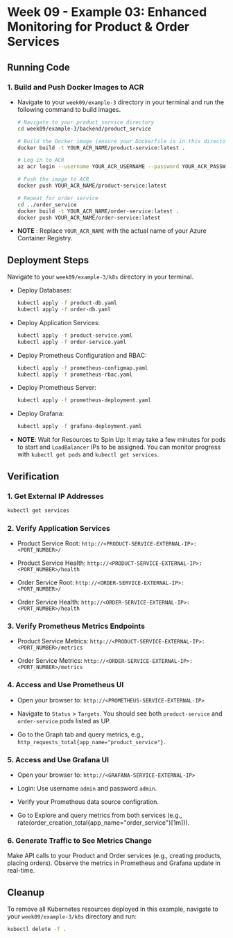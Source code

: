 # Week 09 - Example 03: Enhanced Monitoring for Product & Order Services

## Running Code

### 1. Build and Push Docker Images to ACR

- Navigate to your `week09/example-3` directory in your terminal and run the following command to build images.

  ```bash
  # Navigate to your product_service directory
  cd week09/example-3/backend/product_service

  # Build the Docker image (ensure your Dockerfile is in this directory)
  docker build -t YOUR_ACR_NAME/product-service:latest .

  # Log in to ACR
  az acr login --username YOUR_ACR_USERNAME --password YOUR_ACR_PASSWORD

  # Push the image to ACR
  docker push YOUR_ACR_NAME/product-service:latest

  # Repeat for order_service
  cd ../order_service
  docker build -t YOUR_ACR_NAME/order-service:latest .
  docker push YOUR_ACR_NAME/order-service:latest
  ```

- **NOTE** : Replace `YOUR_ACR_NAME` with the actual name of your Azure Container Registry.

## Deployment Steps

Navigate to your `week09/example-3/k8s` directory in your terminal.

- Deploy Databases:

  ```bash
  kubectl apply -f product-db.yaml
  kubectl apply -f order-db.yaml
  ```

- Deploy Application Services:

  ```bash
  kubectl apply -f product-service.yaml
  kubectl apply -f order-service.yaml
  ```

- Deploy Prometheus Configuration and RBAC:

  ```bash
  kubectl apply -f prometheus-configmap.yaml
  kubectl apply -f prometheus-rbac.yaml
  ```

- Deploy Prometheus Server:

  ```bash
  kubectl apply -f prometheus-deployment.yaml
  ```

- Deploy Grafana:

  ```bash
  kubectl apply -f grafana-deployment.yaml
  ```

- **NOTE**: Wait for Resources to Spin Up: It may take a few minutes for pods to start and `LoadBalancer` IPs to be assigned. You can monitor progress with `kubectl get pods` and `kubectl get services`.

## Verification

### 1. Get External IP Addresses

```bash
kubectl get services
```

### 2. Verify Application Services

- Product Service Root: `http://<PRODUCT-SERVICE-EXTERNAL-IP>:<PORT_NUMBER>/`

- Product Service Health: `http://<PRODUCT-SERVICE-EXTERNAL-IP>:<PORT_NUMBER>/health`

- Order Service Root: `http://<ORDER-SERVICE-EXTERNAL-IP>:<PORT_NUMBER>/`

- Order Service Health: `http://<ORDER-SERVICE-EXTERNAL-IP>:<PORT_NUMBER>/health`

### 3. Verify Prometheus Metrics Endpoints

- Product Service Metrics: `http://<PRODUCT-SERVICE-EXTERNAL-IP>:<PORT_NUMBER>/metrics`

- Order Service Metrics: `http://<ORDER-SERVICE-EXTERNAL-IP>:<PORT_NUMBER>/metrics`

### 4. Access and Use Prometheus UI

- Open your browser to: `http://<PROMETHEUS-SERVICE-EXTERNAL-IP>`

- Navigate to `Status` > `Targets`. You should see both `product-service` and `order-service` pods listed as UP.

- Go to the Graph tab and query metrics, e.g., `http_requests_total{app_name="product_service"}`.

### 5. Access and Use Grafana UI

- Open your browser to: `http://<GRAFANA-SERVICE-EXTERNAL-IP>`

- Login: Use username `admin` and password `admin`.

- Verify your Prometheus data source configration.

- Go to Explore and query metrics from both services (e.g., rate(order_creation_total{app_name="order_service"}[1m])).

### 6. Generate Traffic to See Metrics Change

Make API calls to your Product and Order services (e.g., creating products, placing orders). Observe the metrics in Prometheus and Grafana update in real-time.

## Cleanup

To remove all Kubernetes resources deployed in this example, navigate to your `week09/example-3/k8s` directory and run:

```bash
kubectl delete -f .
```
